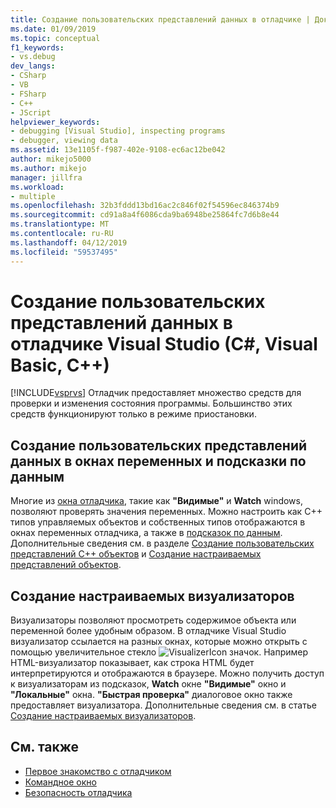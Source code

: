 ```yaml
---
title: Создание пользовательских представлений данных в отладчике | Документация Майкрософт
ms.date: 01/09/2019
ms.topic: conceptual
f1_keywords:
- vs.debug
dev_langs:
- CSharp
- VB
- FSharp
- C++
- JScript
helpviewer_keywords:
- debugging [Visual Studio], inspecting programs
- debugger, viewing data
ms.assetid: 13e1105f-f987-402e-9108-ec6ac12be042
author: mikejo5000
ms.author: mikejo
manager: jillfra
ms.workload:
- multiple
ms.openlocfilehash: 32b3fddd13bd16ac2c846f02f54596ec846374b9
ms.sourcegitcommit: cd91a8a4f6086cda9ba6948be25864fc7d6b8e44
ms.translationtype: MT
ms.contentlocale: ru-RU
ms.lasthandoff: 04/12/2019
ms.locfileid: "59537495"
---
```

# <a name="create-custom-views-of-data-in-the-visual-studio-debugger-c-visual-basic-c"></a>Создание пользовательских представлений данных в отладчике Visual Studio (C#, Visual Basic, C++)

[!INCLUDE[vsprvs](../code-quality/includes/vsprvs_md.md)] Отладчик предоставляет множество средств для проверки и изменения состояния программы. Большинство этих средств функционируют только в режиме приостановки.

## <a name="create-custom-views-of-data-in-variable-windows-and-datatips"></a>Создание пользовательских представлений данных в окнах переменных и подсказки по данным

 Многие из [окна отладчика](../debugger/debugger-windows.md), такие как **"Видимые"** и **Watch** windows, позволяют проверять значения переменных. Можно настроить как C++ типов управляемых объектов и собственных типов отображаются в окнах переменных отладчика, а также в [подсказок по данным](../debugger/view-data-values-in-data-tips-in-the-code-editor.md). Дополнительные сведения см. в разделе [Создание пользовательских представлений C++ объектов](../debugger/create-custom-views-of-native-objects.md) и [Создание настраиваемых представлений объектов](../debugger/create-custom-views-of-dot-managed-objects.md).

## <a name="create-custom-visualizers"></a>Создание настраиваемых визуализаторов

 Визуализаторы позволяют просмотреть содержимое объекта или переменной более удобным образом. В отладчике Visual Studio визуализатор ссылается на разных окнах, которые можно открыть с помощью увеличительное стекло ![VisualizerIcon](../debugger/media/dbg-tips-visualizer-icon.png "значок визуализатор") значок. Например HTML-визуализатор показывает, как строка HTML будет интерпретируются и отображаются в браузере. Можно получить доступ к визуализаторам из подсказок, **Watch** окне **"Видимые"** окно и **"Локальные"** окна. **"Быстрая проверка"** диалоговое окно также предоставляет визуализатора. Дополнительные сведения см. в статье [Создание настраиваемых визуализаторов](../debugger/create-custom-visualizers-of-data.md).

## <a name="see-also"></a>См. также

- [Первое знакомство с отладчиком](../debugger/debugger-feature-tour.md)
- [Командное окно](../ide/reference/command-window.md)
- [Безопасность отладчика](../debugger/debugger-security.md)